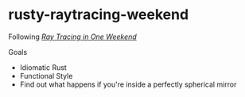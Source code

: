 # rusty-raytracing-weekend

Following [_Ray Tracing in One Weekend_](https://raytracing.github.io/books/RayTracingInOneWeekend.html)

Goals
- Idiomatic Rust
- Functional Style
- Find out what happens if you're inside a perfectly spherical mirror
